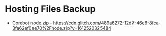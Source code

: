 # Hosting Files Backup

- Corebot node.zip - https://cdn.glitch.com/489a6272-12d7-46e6-8fca-3fa62ef0ae70%2Fnode.zip?v=1612520325484

